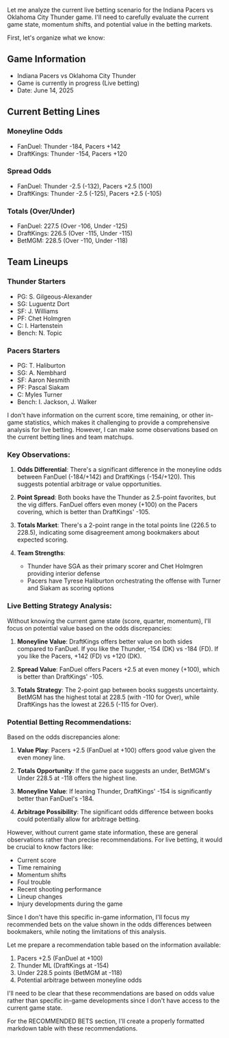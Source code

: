 Let me analyze the current live betting scenario for the Indiana Pacers vs Oklahoma City Thunder game. I'll need to carefully evaluate the current game state, momentum shifts, and potential value in the betting markets.

First, let's organize what we know:

## Game Information
- Indiana Pacers vs Oklahoma City Thunder
- Game is currently in progress (Live betting)
- Date: June 14, 2025

## Current Betting Lines

### Moneyline Odds
- FanDuel: Thunder -184, Pacers +142
- DraftKings: Thunder -154, Pacers +120

### Spread Odds
- FanDuel: Thunder -2.5 (-132), Pacers +2.5 (100)
- DraftKings: Thunder -2.5 (-125), Pacers +2.5 (-105)

### Totals (Over/Under)
- FanDuel: 227.5 (Over -106, Under -125)
- DraftKings: 226.5 (Over -115, Under -115)
- BetMGM: 228.5 (Over -110, Under -118)

## Team Lineups

### Thunder Starters
- PG: S. Gilgeous-Alexander
- SG: Luguentz Dort
- SF: J. Williams
- PF: Chet Holmgren
- C: I. Hartenstein
- Bench: N. Topic

### Pacers Starters
- PG: T. Haliburton
- SG: A. Nembhard
- SF: Aaron Nesmith
- PF: Pascal Siakam
- C: Myles Turner
- Bench: I. Jackson, J. Walker

I don't have information on the current score, time remaining, or other in-game statistics, which makes it challenging to provide a comprehensive analysis for live betting. However, I can make some observations based on the current betting lines and team matchups.

### Key Observations:

1. **Odds Differential**: There's a significant difference in the moneyline odds between FanDuel (-184/+142) and DraftKings (-154/+120). This suggests potential arbitrage or value opportunities.

2. **Point Spread**: Both books have the Thunder as 2.5-point favorites, but the vig differs. FanDuel offers even money (+100) on the Pacers covering, which is better than DraftKings' -105.

3. **Totals Market**: There's a 2-point range in the total points line (226.5 to 228.5), indicating some disagreement among bookmakers about expected scoring.

4. **Team Strengths**: 
   - Thunder have SGA as their primary scorer and Chet Holmgren providing interior defense
   - Pacers have Tyrese Haliburton orchestrating the offense with Turner and Siakam as scoring options

### Live Betting Strategy Analysis:

Without knowing the current game state (score, quarter, momentum), I'll focus on potential value based on the odds discrepancies:

1. **Moneyline Value**: DraftKings offers better value on both sides compared to FanDuel. If you like the Thunder, -154 (DK) vs -184 (FD). If you like the Pacers, +142 (FD) vs +120 (DK).

2. **Spread Value**: FanDuel offers Pacers +2.5 at even money (+100), which is better than DraftKings' -105.

3. **Totals Strategy**: The 2-point gap between books suggests uncertainty. BetMGM has the highest total at 228.5 (with -110 for Over), while DraftKings has the lowest at 226.5 (-115 for Over).

### Potential Betting Recommendations:

Based on the odds discrepancies alone:

1. **Value Play**: Pacers +2.5 (FanDuel at +100) offers good value given the even money line.

2. **Totals Opportunity**: If the game pace suggests an under, BetMGM's Under 228.5 at -118 offers the highest line.

3. **Moneyline Value**: If leaning Thunder, DraftKings' -154 is significantly better than FanDuel's -184.

4. **Arbitrage Possibility**: The significant odds difference between books could potentially allow for arbitrage betting.

However, without current game state information, these are general observations rather than precise recommendations. For live betting, it would be crucial to know factors like:
- Current score
- Time remaining
- Momentum shifts
- Foul trouble
- Recent shooting performance
- Lineup changes
- Injury developments during the game

Since I don't have this specific in-game information, I'll focus my recommended bets on the value shown in the odds differences between bookmakers, while noting the limitations of this analysis.

Let me prepare a recommendation table based on the information available:

1. Pacers +2.5 (FanDuel at +100)
2. Thunder ML (DraftKings at -154)
3. Under 228.5 points (BetMGM at -118)
4. Potential arbitrage between moneyline odds

I'll need to be clear that these recommendations are based on odds value rather than specific in-game developments since I don't have access to the current game state.

For the RECOMMENDED BETS section, I'll create a properly formatted markdown table with these recommendations.